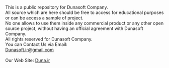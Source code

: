 This is a public repository for Dunasoft Company.<br/>
All source which are here should be free to access for educational purposes or can be access a sample of project.<br/>
No one allows to use them inside any commercial product or any other open source project, without having an official agreement with Dunasoft Company.<br/>
All rights reserved for Dunasoft Company.<br/>
You can Contact Us via Email:<br/>
Dunasoft.ir@gmail.com<br/>
<br/>
Our Web Site: <a href='http://www.duna.ir'>Duna.ir</a>
